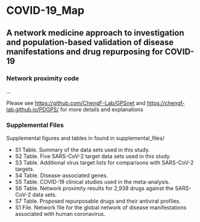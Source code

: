 # COVID-19_Map

## A network medicine approach to investigation and population-based validation of disease manifestations and drug repurposing for COVID-19

### Network proximity code
...

Please see https://github.com/ChengF-Lab/GPSnet and https://chengf-lab.github.io/PDGPS/ for more details and explanations

### Supplemental Files
Supplemental figures and tables in found in supplemental_files/

* S1 Table. Summary of the data sets used in this study.
* S2 Table. Five SARS-CoV-2 target data sets used in this study.
* S3 Table. Additional virus target lists for comparisons with SARS-CoV-2 targets.
* S4 Table. Disease-associated genes.
* S5 Table. COVID-19 clinical studies used in the meta-analysis.
* S6 Table. Network proximity results for 2,938 drugs against the SARS-CoV-2 data sets.
* S7 Table. Proposed repurposable drugs and their antiviral profiles.
* S1 File. Network file for the global network of disease manifestations associated with human coronavirus.
